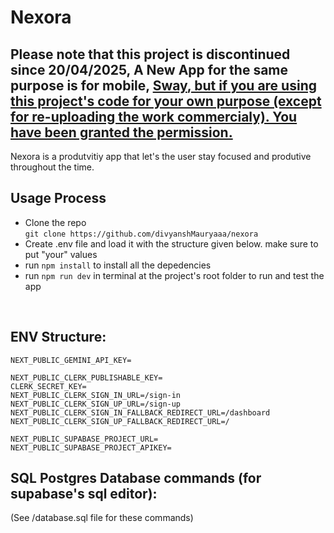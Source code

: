 <h1>Nexora</h1>
<h2>Please note that this project is discontinued since 20/04/2025, A New App for the same purpose is for mobile, <a href="https://github.com/divyanshMauryaaa/sway"><b>Sway</b>, but if you are using this project's code for your own purpose (except for re-uploading the work commercialy). You have been granted the permission.</a></h2>
<p>
Nexora is a produtvitiy app that let's the user stay focused and produtive throughout the time.&#8203;
</p>

<h2>Usage Process</h2>
<ul>
  <li>Clone the repo 
    <br />
    <code>git clone https://github.com/divyanshMauryaaa/nexora</code>
  </li>
  <li>Create .env file and load it with the structure given below. make sure to put "your" values</li>
  <li>run <code>npm install</code> to install all the depedencies</li>
  <li>run <code>npm run dev</code> in terminal at the project's root folder to run and test the app</li>
</ul>

<br />

<h2>ENV Structure: </h2>

``` .env  
NEXT_PUBLIC_GEMINI_API_KEY=

NEXT_PUBLIC_CLERK_PUBLISHABLE_KEY=
CLERK_SECRET_KEY=
NEXT_PUBLIC_CLERK_SIGN_IN_URL=/sign-in
NEXT_PUBLIC_CLERK_SIGN_UP_URL=/sign-up
NEXT_PUBLIC_CLERK_SIGN_IN_FALLBACK_REDIRECT_URL=/dashboard
NEXT_PUBLIC_CLERK_SIGN_UP_FALLBACK_REDIRECT_URL=/

NEXT_PUBLIC_SUPABASE_PROJECT_URL=
NEXT_PUBLIC_SUPABASE_PROJECT_APIKEY=
```
<h2>SQL Postgres Database commands (for supabase's sql editor): </h2>
(See /database.sql file for these commands)
